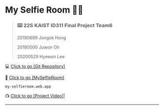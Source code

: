 # My Selfie Room 🤳📸

> ### ⌨️ **22S KAIST ID311 Final Project Team6**
>
>20190699 Jongok Hong
>
>20190000 Juwon Oh
>
>20200529 Hyewon Lee 

💻 [Click to go [Git Repository]](https://github.com/hye1ee/KAIST-22S-ID311-Team6.git)

 📎 [Click to go [MySelfieRoom]](https://my-selfieroom.web.app/)

 `my-selfieroom.web.app`

 📺 [Click to go [Project Video]]()|






---